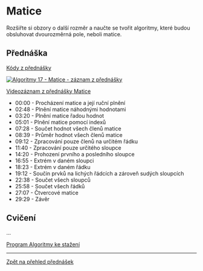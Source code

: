 # Matice

Rozšiřte si obzory o další rozměr a naučte se tvořit algoritmy, které budou obsluhovat dvourozměrná pole, neboli matice.

## Přednáška

[Kódy z přednášky](https://github.com/PetrVobornik/prednasky/tree/master/Algoritmy/10-Matice)

[![Algoritmy 17 - Matice - záznam z přednášky](https://img.youtube.com/vi/lcucxnY-XbI/0.jpg)](https://www.youtube.com/watch?v=lcucxnY-XbI&list=PLxTqV9i8bnb-BL7IhBCQ3qgXA0TRDg_JT)

[Videozáznam z přednášky Matice](https://www.youtube.com/watch?v=lcucxnY-XbI&list=PLxTqV9i8bnb-BL7IhBCQ3qgXA0TRDg_JT)

* 00:00​ - Procházení matice a její ruční plnění
* 02:48​ - Plnění matice náhodnými hodnotami
* 03:20​ - Plnění matice řadou hodnot
* 05:01​ - Plnění matice pomocí indexů
* 07:28​ - Součet hodnot všech členů matice
* 08:39​ - Průměr hodnot všech členů matice
* 09:12​ - Zpracování pouze členů na určitém řádku
* 11:40​ - Zpracování pouze určitého sloupce
* 14:20​ - Prohození prvního a posledního sloupce
* 16:55​ - Extrém v daném sloupci
* 18:23​ - Extrém v daném řádku
* 19:12​ - Součin prvků na lichých řádcích a zároveň sudých sloupcích
* 22:38​ - Součet všech sloupců
* 25:58​ - Součet všech řádků
* 27:07​ - Čtvercové matice
* 29:29​ - Závěr

## Cvičení

...

[Program Algoritmy ke stažení](https://github.com/PetrVobornik/prednasky/tree/master/Algoritmy/Program/)

---

[Zpět na přehled přednášek](https://github.com/PetrVobornik/prednasky)

